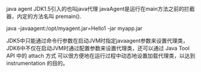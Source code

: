 java agent JDK1.5引入的也叫java代理
javaAgent是运行在main方法之前的拦截器，内定的方法名叫 premain().

java -javaagent:/opt/myagent.jar=Hello1 -jar myapp.jar



JDK5中只能通过命令行参数在启动JVM时指定javaagent参数来设置代理类，
JDK6中不仅在启动JVM时通过配置参数来设置代理类，还可以通过 Java Tool API 中的 attach 方式
可以很方便地在运行过程中动态地设置加载代理类，以达到 instrumentation 的目的。 